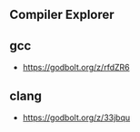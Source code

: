 Compiler Explorer
------------------

gcc 
-----------------
- https://godbolt.org/z/rfdZR6


clang
----------------
- https://godbolt.org/z/33jbqu
